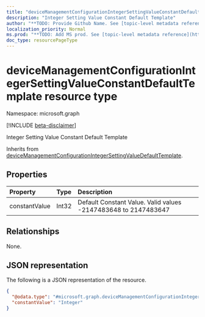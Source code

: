 ```yaml
---
title: "deviceManagementConfigurationIntegerSettingValueConstantDefaultTemplate resource type"
description: "Integer Setting Value Constant Default Template"
author: "**TODO: Provide Github Name. See [topic-level metadata reference](https://msgo.azurewebsites.net/add/document/guidelines/metadata.html#topic-level-metadata)**"
localization_priority: Normal
ms.prod: "**TODO: Add MS prod. See [topic-level metadata reference](https://msgo.azurewebsites.net/add/document/guidelines/metadata.html#topic-level-metadata)**"
doc_type: resourcePageType
---
```


# deviceManagementConfigurationIntegerSettingValueConstantDefaultTemplate resource type

Namespace: microsoft.graph

[!INCLUDE [beta-disclaimer](../../includes/beta-disclaimer.md)]

Integer Setting Value Constant Default Template


Inherits from [deviceManagementConfigurationIntegerSettingValueDefaultTemplate](../resources/devicemanagementconfigurationintegersettingvaluedefaulttemplate.md).

## Properties
|Property|Type|Description|
|:---|:---|:---|
|constantValue|Int32|Default Constant Value. Valid values -2147483648 to 2147483647|

## Relationships
None.

## JSON representation
The following is a JSON representation of the resource.
<!-- {
  "blockType": "resource",
  "@odata.type": "microsoft.graph.deviceManagementConfigurationIntegerSettingValueConstantDefaultTemplate"
}
-->
``` json
{
  "@odata.type": "#microsoft.graph.deviceManagementConfigurationIntegerSettingValueConstantDefaultTemplate",
  "constantValue": "Integer"
}
```

